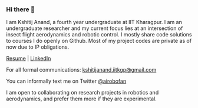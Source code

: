 ### Hi there 👋

I am Kshitij Anand, a fourth year undergraduate at IIT Kharagpur. I am an undergraduate researcher and my current focus lies at an intersection of insect flight aerodynamics and robotic control. I mostly share code solutions to courses I do openly on Github. Most of my project codes are private as of now due to IP obligations. 

[Resume](https://ktj-from-kgp.notion.site/Kshitij-Anand-0a510d310eba4018a17511e31df64361) | [LinkedIn](https://www.linkedin.com/in/kshitij-anand-2720231b1/)

For all formal communications: kshitijanand.iitkgp@gmail.com

You can informally text me on Twitter [@airobofan](https://twitter.com/airobofan) 

I am open to collaborating on research projects in robotics and aerodynamics, and prefer them more if they are experimental. 

<!--
**thehorizondweller/thehorizondweller** is a ✨ _special_ ✨ repository because its `README.md` (this file) appears on your GitHub profile.

Here are some ideas to get you started:

- 🔭 I’m currently working on ...
- 🌱 I’m currently learning ...
- 👯 I’m looking to collaborate on ...
- 🤔 I’m looking for help with ...
- 💬 Ask me about ...
- 📫 How to reach me: ...
- 😄 Pronouns: ...
- ⚡ Fun fact: ...
-->
